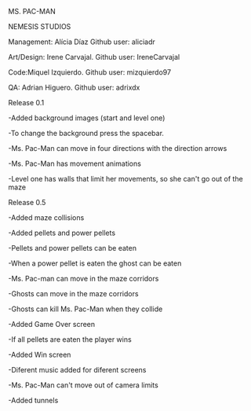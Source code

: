 
MS. PAC-MAN

NEMESIS STUDIOS

Management: Alícia Díaz Github user: aliciadr

Art/Design: Irene Carvajal. Github user: IreneCarvajal

Code:Miquel Izquierdo. Github user: mizquierdo97

QA: Adrian Higuero. Github user: adrixdx



Release 0.1

-Added background images (start and level one)

-To change the background press the spacebar.

-Ms. Pac-Man can move in four directions with the direction arrows

-Ms. Pac-Man has movement animations

-Level one has walls that limit her movements, so she can't go out of the maze



Release 0.5

-Added maze collisions

-Added pellets and power pellets

-Pellets and power pellets can be eaten

-When a power pellet is eaten the ghost can be eaten

-Ms. Pac-man can move in the maze corridors

-Ghosts can move in the maze corridors

-Ghosts can kill Ms. Pac-Man when they collide

-Added Game Over screen

-If all pellets are eaten the player wins

-Added Win screen

-Diferent music added for diferent screens

-Ms. Pac-Man can't move out of camera limits

-Added tunnels
